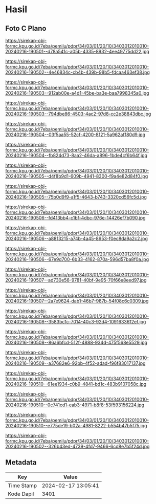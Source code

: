 # Hasil

## Foto C Plano

https://sirekap-obj-formc.kpu.go.id/7eba/pemilu/pdpr/34/03/01/20/10/3403012010010-20240216-190501--d78a541c-a05b-4335-8932-4ee49775dd22.jpg

https://sirekap-obj-formc.kpu.go.id/7eba/pemilu/pdpr/34/03/01/20/10/3403012010010-20240216-190502--4e46834c-cb4b-439b-98b5-fdcaa463ef38.jpg

https://sirekap-obj-formc.kpu.go.id/7eba/pemilu/pdpr/34/03/01/20/10/3403012010010-20240216-190503--912ab00e-a4d1-45be-ba3e-baa7998345a0.jpg

https://sirekap-obj-formc.kpu.go.id/7eba/pemilu/pdpr/34/03/01/20/10/3403012010010-20240216-190503--794dbe86-4503-4ac2-97d8-cc2e38843dbc.jpg

https://sirekap-obj-formc.kpu.go.id/7eba/pemilu/pdpr/34/03/01/20/10/3403012010010-20240216-190504--03f5aa55-52cf-4200-8121-5a962af180d9.jpg

https://sirekap-obj-formc.kpu.go.id/7eba/pemilu/pdpr/34/03/01/20/10/3403012010010-20240216-190504--fb824d73-8aa2-46da-a896-1bde4cf6b64f.jpg

https://sirekap-obj-formc.kpu.go.id/7eba/pemilu/pdpr/34/03/01/20/10/3403012010010-20240216-190505--d4f8b9d1-609b-4941-8300-f9a4e82d84f0.jpg

https://sirekap-obj-formc.kpu.go.id/7eba/pemilu/pdpr/34/03/01/20/10/3403012010010-20240216-190505--75b0d9f9-a1f5-4643-b743-3320cd56fc5d.jpg

https://sirekap-obj-formc.kpu.go.id/7eba/pemilu/pdpr/34/03/01/20/10/3403012010010-20240216-190506--fd413bb4-c1bf-4dbc-976e-14426ef7b090.jpg

https://sirekap-obj-formc.kpu.go.id/7eba/pemilu/pdpr/34/03/01/20/10/3403012010010-20240216-190506--a8813215-a74b-4a45-8953-f0ec8da9a2c2.jpg

https://sirekap-obj-formc.kpu.go.id/7eba/pemilu/pdpr/34/03/01/20/10/3403012010010-20240216-190506--67e9d700-6b33-4162-870a-596d57ba8f0a.jpg

https://sirekap-obj-formc.kpu.go.id/7eba/pemilu/pdpr/34/03/01/20/10/3403012010010-20240216-190507--ad730e56-9781-40bf-9e95-70f66e8eed97.jpg

https://sirekap-obj-formc.kpu.go.id/7eba/pemilu/pdpr/34/03/01/20/10/3403012010010-20240216-190507--2a7e9624-dab1-46b7-987b-54f08c6c0309.jpg

https://sirekap-obj-formc.kpu.go.id/7eba/pemilu/pdpr/34/03/01/20/10/3403012010010-20240216-190508--3583bc1c-7014-40c3-92d4-1091633612ef.jpg

https://sirekap-obj-formc.kpu.go.id/7eba/pemilu/pdpr/34/03/01/20/10/3403012010010-20240216-190508--86a6bfcd-512f-4888-934d-475f568e5529.jpg

https://sirekap-obj-formc.kpu.go.id/7eba/pemilu/pdpr/34/03/01/20/10/3403012010010-20240216-190509--a37682e6-92bb-4f52-adad-f96f83017137.jpg

https://sirekap-obj-formc.kpu.go.id/7eba/pemilu/pdpr/34/03/01/20/10/3403012010010-20240216-190510--61ee1934-c0b9-4841-bd1c-483b9107058c.jpg

https://sirekap-obj-formc.kpu.go.id/7eba/pemilu/pdpr/34/03/01/20/10/3403012010010-20240216-190510--0c741cd1-eab3-4971-b8f8-53f593156224.jpg

https://sirekap-obj-formc.kpu.go.id/7eba/pemilu/pdpr/34/03/01/20/10/3403012010010-20240216-190510--e775de19-b02a-4981-8222-b554b47b5f75.jpg

https://sirekap-obj-formc.kpu.go.id/7eba/pemilu/pdpr/34/03/01/20/10/3403012010010-20240216-190502--326b43ed-4739-4fd7-9466-6cd8e7b5f24d.jpg


## Metadata

| Key        | Value               |
| ---------- | ------------------- |
| Time Stamp | 2024-02-17 13:05:41 |
| Kode Dapil | 3401                |



